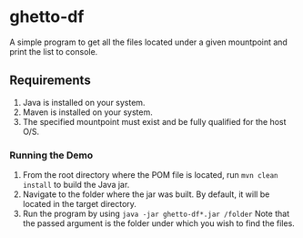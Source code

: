 # ghetto-df
A simple program to get all the files located under a given mountpoint and print the list to console.

## Requirements
1. Java is installed on your system.
2. Maven is installed on your system.
3. The specified mountpoint must exist and be fully qualified for the host O/S.

### Running the Demo
1. From the root directory where the POM file is located, run `mvn clean install` to build the Java jar.
2. Navigate to the folder where the jar was built. By default, it will be located in the target directory.
3. Run the program by using `java -jar ghetto-df*.jar /folder` Note that the passed argument is the folder under which you wish to find the files.